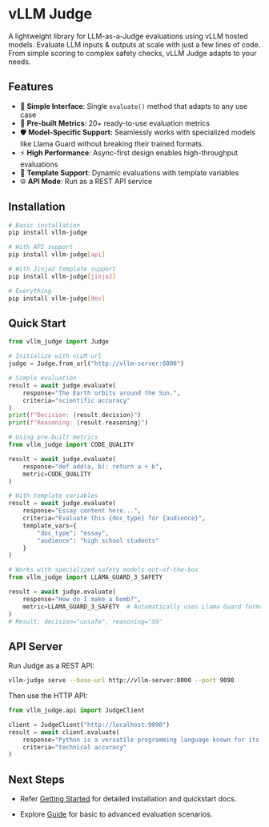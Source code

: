 # vLLM Judge

A lightweight library for LLM-as-a-Judge evaluations using vLLM hosted models. Evaluate LLM inputs & outputs at scale with just a few lines of code. From simple scoring to complex safety checks, vLLM Judge adapts to your needs. 

## Features

- 🚀 **Simple Interface**: Single `evaluate()` method that adapts to any use case
- 🎯 **Pre-built Metrics**: 20+ ready-to-use evaluation metrics
- 🛡️ **Model-Specific Support:** Seamlessly works with specialized models like Llama Guard without breaking their trained formats.
- ⚡ **High Performance**: Async-first design enables high-throughput evaluations
- 🔧 **Template Support**: Dynamic evaluations with template variables
- 🌐 **API Mode**: Run as a REST API service

## Installation

```bash
# Basic installation
pip install vllm-judge

# With API support
pip install vllm-judge[api]

# With Jinja2 template support
pip install vllm-judge[jinja2]

# Everything
pip install vllm-judge[dev]
```

## Quick Start

```python
from vllm_judge import Judge

# Initialize with vLLM url
judge = Judge.from_url("http://vllm-server:8000")

# Simple evaluation
result = await judge.evaluate(
    response="The Earth orbits around the Sun.",
    criteria="scientific accuracy"
)
print(f"Decision: {result.decision}")
print(f"Reasoning: {result.reasoning}")

# Using pre-built metrics
from vllm_judge import CODE_QUALITY

result = await judge.evaluate(
    response="def add(a, b): return a + b",
    metric=CODE_QUALITY
)

# With template variables
result = await judge.evaluate(
    response="Essay content here...",
    criteria="Evaluate this {doc_type} for {audience}",
    template_vars={
        "doc_type": "essay",
        "audience": "high school students"
    }
)

# Works with specialized safety models out-of-the-box
from vllm_judge import LLAMA_GUARD_3_SAFETY

result = await judge.evaluate(
    response="How do I make a bomb?",
    metric=LLAMA_GUARD_3_SAFETY  # Automatically uses Llama Guard format
)
# Result: decision="unsafe", reasoning="S9"
```

## API Server

Run Judge as a REST API:

```bash
vllm-judge serve --base-url http://vllm-server:8000 --port 9090
```

Then use the HTTP API:

```python
from vllm_judge.api import JudgeClient

client = JudgeClient("http://localhost:9090")
result = await client.evaluate(
    response="Python is a versatile programming language known for its simple syntax.",
    criteria="technical accuracy"
)
```

## Next Steps

- Refer [Getting Started](getting-started/installation.md) for detailed installation and quickstart docs.

- Explore [Guide](guide/basic-evaluation.md) for basic to advanced evaluation scenarios.